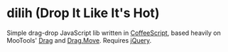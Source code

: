 # dilih (Drop It Like It's Hot)

Simple drag-drop JavaScript lib written in [CoffeeScript](http://jashkenas.github.com/coffee-script/), based heavily on MooTools' [Drag](https://github.com/mootools/mootools-more/blob/master/Source/Drag/Drag.js) and [Drag.Move](https://github.com/mootools/mootools-more/blob/master/Source/Drag/Drag.Move.js). Requires [jQuery](http://jquery.com/).